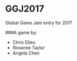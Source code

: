 # GGJ2017
Global Game Jam entry for 2017

###A game by:
* Chris Dileo
* Roxanne Taylor
* Angela Chen